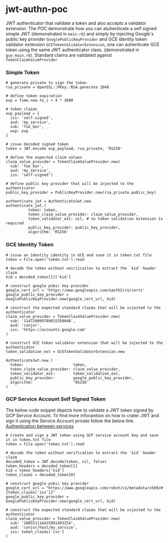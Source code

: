 # jwt-authn-poc
 JWT authenticator that validate a token and also accepts a validator extension.
 The POC demonstrate how you can atuhenticate a self signed simple JWT (demonstrated in `main.rb`) and simply by injecting Google's public key provider `GooglePublicKeyProvider` and GCE identity token validator extension `GCETokenValidatorExtension`, one can auhenticate GCE token using the same JWT authenticator class. (demonstrated in `gce_main.rb`).
 Standard claims are validated against `TokenClaimValueProvider` 
 
 
### Simple Token
```
# generate private to sign the token
rsa_private = OpenSSL::PKey::RSA.generate 2048

# define token expiration
exp = Time.now.to_i + 4 * 3600

# token claims
exp_payload = { 
  iss: 'self-signed',
  aud: 'my_service',
  sub: 'foo_bar', 
  exp: exp 
}

# issue decoded signed token 
token = JWT.encode exp_payload, rsa_private, 'RS256'

# define the expected claim values
claim_value_provider = TokenClaimValueProvider.new(
  sub: 'foo_bar',
  aud: 'my_service',
  iss: 'self-signed')

# define public key provider that will be injected to the authenticator
public_key_provider = PublicKeyProvider.new(rsa_private.public_key)

authenticate_jwt = AuthenticateJwt.new
authenticate_jwt.(
          token: token,
          token_claim_value_provider: claim_value_provider,
          token_validator_ext: nil, # no token validation extension is required
          public_key_provider: public_key_provider,
          algorithm: 'RS256'
```

### GCE Identity Token
```
# issue an identity identity in GCE and save it in token.txt file
token = File.open('token.txt').read

# decode the token without veiriicaiton to extract the `kid` header claim
kid = decoded_token[1]['kid']

# construct google pubic key provider
google_cert_url = 'https://www.googleapis.com/oauth2/v1/certs'
google_public_key_provider = GooglePublicKeyProvider.new(google_cert_url, kid)

# construct the expected standard claims that will be injected to the authenticator
claim_value_provider = TokenClaimValueProvider.new(
  sub: '114729809789815358648',
  aud: 'conjur',
  iss: 'https://accounts.google.com'
)

# construct GCE token validator extension that will be injected to the authenticator
token_validation_ext = GCETokenValidatorExtension.new

AuthenticateJwt.new.(
  token:                      token,
  token_claim_value_provider: claim_value_provider,
  token_validator_ext:        token_validation_ext,
  public_key_provider:        google_public_key_provider,
  algorithm:                  'RS256'
)
```

### GCP Service Account Self Signed Token
The below code snippet depicts how to validate a JWT token signed by GCP Service Account.
To find more inforamtion on how to crater JWT and sign it using the Service Account private follow the below link:
[Authentication between services](https://cloud.google.com/endpoints/docs/openapi/service-account-authentication)
```
# Create and sign a JWT token using GCP service account key and save it in token.txt file
token = File.open('token.txt').read

# decode the token without verification to extract the `kid` header claim
decoded_token = JWT.decode(token, nil, false)
token_headers = decoded_token[1]
kid = token_headers['kid']
token_claims = decoded_token[0]

# construct google pubic key provider
google_cert_url = "https://www.googleapis.com/robot/v1/metadata/x509/#{token_claims['iss']}"
google_public_key_provider = GooglePublicKeyProvider.new(google_cert_url, kid)

# construct the expected standard claims that will be injected to the authenticator
claim_value_provider = TokenClaimValueProvider.new(
  sub: '108551114425891493254',
  aud: 'conjur/host/my_service',
  iss: token_claims['iss']
)
```
